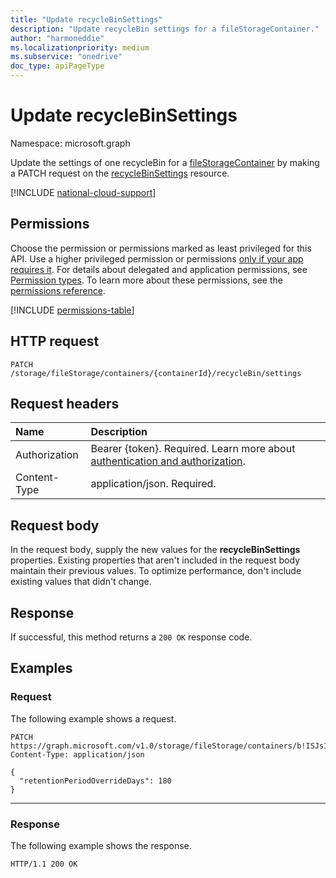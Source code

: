 ```yaml
---
title: "Update recycleBinSettings"
description: "Update recycleBin settings for a fileStorageContainer."
author: "harmoneddie"
ms.localizationpriority: medium
ms.subservice: "onedrive"
doc_type: apiPageType
---
```


# Update recycleBinSettings


Namespace: microsoft.graph

Update the settings of one recycleBin for a [fileStorageContainer](../resources/filestoragecontainer.md) by making a PATCH request on the [recycleBinSettings](../resources/recyclebinsettings.md) resource. 

[!INCLUDE [national-cloud-support](../../includes/global-only.md)]

## Permissions

Choose the permission or permissions marked as least privileged for this API. Use a higher privileged permission or permissions [only if your app requires it](/graph/permissions-overview#best-practices-for-using-microsoft-graph-permissions). For details about delegated and application permissions, see [Permission types](/graph/permissions-overview#permission-types). To learn more about these permissions, see the [permissions reference](/graph/permissions-reference).

<!-- { "blockType": "permissions", "name": "filestoragecontainer-update-recyclebinsettings-permissions" } -->
[!INCLUDE [permissions-table](../includes/permissions/filestoragecontainer-update-recyclebinsettings-permissions.md)]

## HTTP request

<!-- {
  "blockType": "ignored"
}
-->
``` http
PATCH /storage/fileStorage/containers/{containerId}/recycleBin/settings
```

## Request headers
|Name|Description|
|:---|:---|
|Authorization|Bearer {token}. Required. Learn more about [authentication and authorization](/graph/auth/auth-concepts).|
|Content-Type|application/json. Required.|

## Request body
In the request body, supply the new values for the **recycleBinSettings** properties. Existing properties that aren't included in the request body maintain their previous values. To optimize performance, don't include existing values that didn't change.

## Response

If successful, this method returns a `200 OK` response code.

## Examples

### Request
The following example shows a request.

<!-- {
  "blockType": "request",
  "name": "update_filestoragecontainer_recyclebin_settings"
}
-->
``` http
PATCH https://graph.microsoft.com/v1.0/storage/fileStorage/containers/b!ISJs1WRro0y0EWgkUYcktDa0mE8zSlFEqFzqRn70Zwp1CEtDEBZgQICPkRbil_5Z/recycleBin/settings
Content-Type: application/json

{
  "retentionPeriodOverrideDays": 180
}
```
---

### Response
The following example shows the response.
<!-- {
  "blockType": "response",
  "truncated": true
}
-->
``` http
HTTP/1.1 200 OK
```

